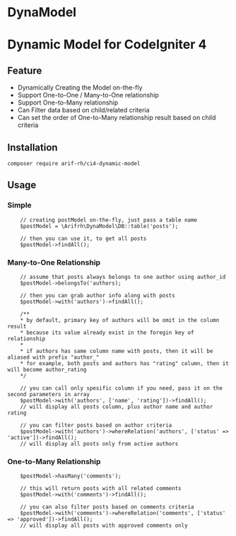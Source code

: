 # DynaModel
Dynamic Model for CodeIgniter 4
===============================

## Feature
* Dynamically Creating the Model on-the-fly
* Support One-to-One / Many-to-One relationship
* Support One-to-Many relationship
* Can Filter data based on child/related criteria
* Can set the order of One-to-Many relationship result based on child criteria

## Installation

````composer require arif-rh/ci4-dynamic-model````

## Usage

### Simple
```` 
    // creating postModel on-the-fly, just pass a table name
    $postModel = \Arifrh\DynaModel\DB::table('posts');

    // then you can use it, to get all posts
    $postModel->findAll();
````

### Many-to-One Relationship
````
    // assume that posts always belongs to one author using author_id 
    $postModel->belongsTo('authors);

    // then you can grab author info along with posts
    $postModel->with('authors')->findAll();

    /**
    * by default, primary key of authors will be omit in the column result
    * because its value already exist in the foregin key of relationship
    * 
    * if authors has same column name with posts, then it will be aliased with prefix "author_"
    * for example, both posts and authors has "rating" column, then it will become author_rating
    */

    // you can call only spesific column if you need, pass it on the second parameters in array
    $postModel->with('authors', ['name', 'rating'])->findAll(); 
    // will display all posts column, plus author name and author rating

    // you can filter posts based on author criteria
    $postModel->with('authors')->whereRelation('authors', ['status' => 'active'])->findAll();
    // will display all posts only from active authors
````

### One-to-Many Relationship
````
    $postModel->hasMany('comments');

    // this will return posts with all related comments
    $postModel->with('comments')->findAll();

    // you can also filter posts based on comments criteria
    $postModel->with('comments')->whereRelation('comments', ['status' => 'approved'])->findAll();
    // will display all posts with approved comments only
````
